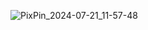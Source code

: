 ![PixPin_2024-07-21_11-57-48](https://github.com/user-attachments/assets/c29ce0d0-5b69-4920-a8f4-b944b8b7f82f)
